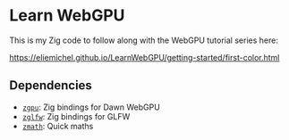 # Learn WebGPU

This is my Zig code to follow along with the WebGPU tutorial series here:

https://eliemichel.github.io/LearnWebGPU/getting-started/first-color.html

## Dependencies

- [`zgpu`](https://github.com/zig-gamedev/zgpu): Zig bindings for Dawn WebGPU
- [`zglfw`](https://github.com/zig-gamedev/zglfw): Zig bindings for GLFW
- [`zmath`](https://github.com/zig-gamedev/zmath): Quick maths
